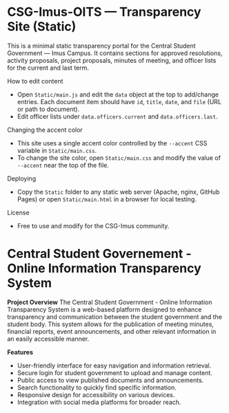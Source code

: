 # CSG-Imus-OITS — Transparency Site (Static)

This is a minimal static transparency portal for the Central Student Government — Imus Campus. It contains sections for approved resolutions, activity proposals, project proposals, minutes of meeting, and officer lists for the current and last term.

How to edit content
- Open `Static/main.js` and edit the `data` object at the top to add/change entries. Each document item should have `id`, `title`, `date`, and `file` (URL or path to document).
- Edit officer lists under `data.officers.current` and `data.officers.last`.

Changing the accent color
- This site uses a single accent color controlled by the `--accent` CSS variable in `Static/main.css`.
- To change the site color, open `Static/main.css` and modify the value of `--accent` near the top of the file.

Deploying
- Copy the `Static` folder to any static web server (Apache, nginx, GitHub Pages) or open `Static/main.html` in a browser for local testing.

License
- Free to use and modify for the CSG-Imus community.
# Central Student Governement - Online Information Transparency System

<b>Project Overview</b>
The Central Student Government - Online Information Transparency System is a web-based platform designed to enhance transparency and communication between the student government and the student body. This system allows for the publication of meeting minutes, financial reports, event announcements, and other relevant information in an easily accessible manner.

<b>Features</b>
- User-friendly interface for easy navigation and information retrieval.
- Secure login for student government to upload and manage content.
- Public access to view published documents and announcements.
- Search functionality to quickly find specific information.
- Responsive design for accessibility on various devices.
- Integration with social media platforms for broader reach.